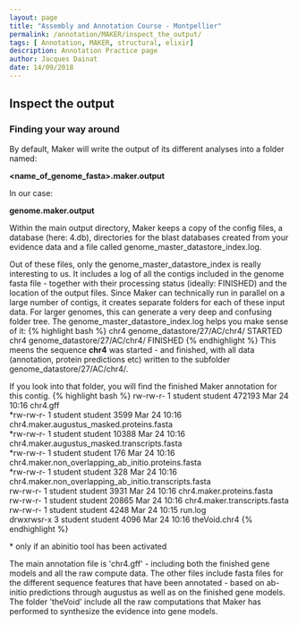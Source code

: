 ```yaml
---
layout: page
title: "Assembly and Annotation Course - Montpellier"
permalink: /annotation/MAKER/inspect_the_output/
tags: [ Annotation, MAKER, structural, elixir]
description: Annotation Practice page
author: Jacques Dainat
date: 14/09/2018
---
```


## Inspect the output

### Finding your way around

By default, Maker will write the output of its different analyses into a folder named:

**&lt;name\_of\_genome\_fasta&gt;.maker.output**

In our case:

**genome.maker.output**

Within the main output directory, Maker keeps a copy of the config files, a database (here: 4.db), directories for the blast databases created from your evidence data and a file called genome\_master\_datastore\_index.log.

Out of these files, only the genome\_master\_datastore\_index is really interesting to us. It includes a log of all the contigs included in the genome fasta file - together with their processing status (ideally: FINISHED) and the location of the output files. Since Maker can technically run in parallel on a large number of contigs, it creates separate folders for each of these input data. For larger genomes, this can generate a very deep and confusing folder tree. The genome\_master\_datastore\_index.log helps you make sense of it:
{% highlight bash %}
chr4    genome_datastore/27/AC/chr4/    STARTED
chr4    genome_datastore/27/AC/chr4/    FINISHED
{% endhighlight %}
This meens the sequence **chr4** was started - and finished, with all data (annotation, protein predictions etc) written to the subfolder genome\_datastore/27/AC/chr4/.

If you look into that folder, you will find the finished Maker annotation for this contig.
{% highlight bash %}
rw-rw-r- 1 student student 472193 Mar 24 10:16 chr4.gff <br/>
\*rw-rw-r- 1 student student 3599 Mar 24 10:16 chr4.maker.augustus\_masked.proteins.fasta <br/>
\*rw-rw-r- 1 student student 10388 Mar 24 10:16 chr4.maker.augustus\_masked.transcripts.fasta  <br/>
\*rw-rw-r- 1 student student 176 Mar 24 10:16 chr4.maker.non\_overlapping\_ab\_initio.proteins.fasta <br/>
\*rw-rw-r- 1 student student 328 Mar 24 10:16 chr4.maker.non\_overlapping\_ab\_initio.transcripts.fasta  <br/>
rw-rw-r- 1 student student 3931 Mar 24 10:16 chr4.maker.proteins.fasta  <br/>
rw-rw-r- 1 student student 20865 Mar 24 10:16 chr4.maker.transcripts.fasta  <br/>
rw-rw-r- 1 student student 4248 Mar 24 10:15 run.log  <br/>
drwxrwsr-x 3 student student 4096 Mar 24 10:16 theVoid.chr4
{% endhighlight %}

\* only if an abinitio tool has been activated

The main annotation file is 'chr4.gff' - including both the finished gene models and all the raw compute data. The other files include fasta files for the different sequence features that have been annotated - based on ab-initio predictions through augustus as well as on the finished gene models. The folder 'theVoid' include all the raw computations that Maker has performed to synthesize the evidence into gene models.
